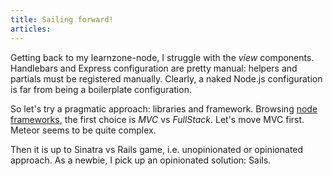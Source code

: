 ```yaml
---
title: Sailing forward!
articles:
---
```


Getting back to my learnzone-node, I struggle with the _view_ components. Handlebars
and Express configuration are pretty manual: helpers and partials must be registered
manually. Clearly, a naked Node.js configuration is far from being a boilerplate
configuration.

So let's try a pragmatic approach: libraries and framework. Browsing
[node frameworks](http://nodeframework.com/), the first choice is _MVC_ vs _FullStack_.
Let's move MVC first. Meteor seems to be quite complex.

Then it is up to Sinatra vs Rails game, i.e. unopinionated or opinionated approach. As
a newbie, I pick up an opinionated solution: Sails.
